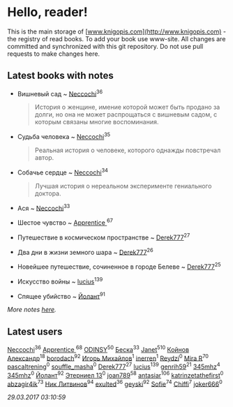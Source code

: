 # Hello, reader!
This is the main storage of [www.knigopis.com](http://www.knigopis.com) - the registry of read books.
To add your book use www-site. All changes are committed and synchronized with this git repository.
Do not use pull requests to make changes here.


## Latest books with notes
* Вишневый сад ~ [Neccochi](users/126/12601720503917094896-mailru)<sup>36</sup>
    > История о женщине, имение которой может быть продано за долги, но она не может распрощаться с вишневым садом, с которым связаны многие воспоминания.

* Судьба человека ~ [Neccochi](users/126/12601720503917094896-mailru)<sup>35</sup>
    > Реальная история о человеке, которого однажды повстречал автор.

* Собачье сердце ~ [Neccochi](users/126/12601720503917094896-mailru)<sup>34</sup>
    > Лучшая история о нереальном эксперименте гениального доктора.

* Ася ~ [Neccochi](users/126/12601720503917094896-mailru)<sup>33</sup>

* Шестое чувство ~ [Apprentice ](users/528/52821952-vkontakte)<sup>67</sup>

* Путешествие в космическом пространстве ~ [Derek777](users/153/15386028-yandex)<sup>27</sup>

* Два дни в жизни земного шара ~ [Derek777](users/153/15386028-yandex)<sup>26</sup>

* Новейшее путешествие, сочиненное в городе Белеве ~ [Derek777](users/153/15386028-yandex)<sup>25</sup>

* Искусство войны ~ [lucius](users/838/83820536-yandex)<sup>139</sup>

* Спящее убийство ~ [Йолант](users/104/104690883692185089260-google)<sup>91</sup>


_More notes [here](latest_books_with_notes.md)._


## Latest users
[Neccochi](users/126/12601720503917094896-mailru)<sup>36</sup> 
[Apprentice ](users/528/52821952-vkontakte)<sup>68</sup> 
[ODINSY](users/100/100978570902186865324-google)<sup>50</sup> 
[Беска](users/157/1577468-vkontakte)<sup>33</sup> 
[Janet](users/205/20565064-vkontakte)<sup>510</sup> 
[Койнов Александр](users/414/414040473-vkontakte)<sup>18</sup> 
[borodach](users/157/15706320-vkontakte)<sup>92</sup> 
[Игорь Михайлов](users/297/2977673085170791915-mailru)<sup>1</sup> 
[inerren](users/479/4794559699-twitter)<sup>1</sup> 
[Reydzi](users/729/72921911-vkontakte)<sup>0</sup> 
[Mira R](users/103/103293621948650602575-google)<sup>70</sup> 
[pascaltrening](users/116/1168869274-facebook)<sup>0</sup> 
[souffle_masha](users/sou/souffle_masha-lastfm)<sup>0</sup> 
[Derek777](users/153/15386028-yandex)<sup>27</sup> 
[lucius](users/838/83820536-yandex)<sup>139</sup> 
[genrih59](users/872/872361436199401-facebook)<sup>21</sup> 
[345mhz](users/107/107233253672325058205-google)<sup>4</sup> 
[345mhz](users/100/100057153114799209630-google)<sup>0</sup> 
[Йолант](users/104/104690883692185089260-google)<sup>92</sup> 
[Этерниел 13](users/165/16501172616331031425-mailru)<sup>0</sup> 
[joan789](users/240/2401650-vkontakte)<sup>58</sup> 
[antasiar](users/688/68827372-vkontakte)<sup>106</sup> 
[katrinzetathefirst](users/138/1389223397787225-facebook)<sup>0</sup> 
[abzagir4ik](users/362/3621623-vkontakte)<sup>73</sup> 
[Ник Литвинов](users/241/241974816-vkontakte)<sup>94</sup> 
[exulted](users/100/100599204551896265722-google)<sup>36</sup> 
[geyski](users/221/221959664-vkontakte)<sup>92</sup> 
[Sofie](users/485/48568611-vkontakte)<sup>74</sup> 
[Chiffi](users/105/105831994080785626680-google)<sup>7</sup> 
[joker666](users/246/2463393-vkontakte)<sup>0</sup> 


_29.03.2017 03:10:59_
